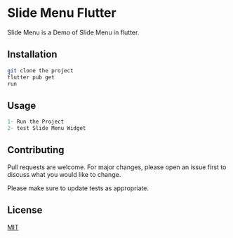 # Slide Menu Flutter

Slide Menu is a Demo of Slide Menu in flutter.
## Installation

```bash
git clone the project
flutter pub get
run
```

## Usage

```python
1- Run the Project
2- test Slide Menu Widget
```

## Contributing
Pull requests are welcome. For major changes, please open an issue first to discuss what you would like to change.

Please make sure to update tests as appropriate.

## License
[MIT](https://choosealicense.com/licenses/mit/)
